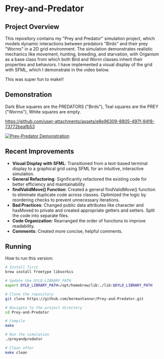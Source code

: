 # Prey-and-Predator

## Project Overview

This repository contains my "Prey and Predator" simulation project, which models dynamic interactions between predators "Birds" and their prey "Worms" in a 2D grid environment. The simulation demonstrates realistic mechanics like movement, hunting, breeding, and starvation, with Organism as a base class from which both Bird and Worm classes inherit their properties and behaviors. I have implemented a visual display of the grid with SFML, which I demonstrate in the video below. 

This was super fun to make!!

## Demonstration 
Dark Blue squares are the PREDATORS ("Birds"), Teal squares are the PREY ("Worms"), White squares are empty.

https://github.com/user-attachments/assets/e8e96309-8805-497f-94f8-73772beafb53

[![Prey-Predator Demonstration](https://img.youtube.com/vi/A04MbpMclvs/0.jpg)](https://www.youtube.com/watch?v=A04MbpMclvs)

## Recent Improvements

- **Visual Display with SFML**: Transitioned from a text-based terminal display to a graphical grid using SFML for an intuitive, interactive simulation.
- **General Refactoring**: Significantly refactored the existing code for better efficiency and maintainability
- **findValidMove() Function**: Created a general findValidMove() function to eliminate duplicate code across classes. Optimized the logic by reordering checks to prevent unnecessary iterations.
- **Bad Practices**: Changed public data attributes like character and hasMoved to private and created appropriate getters and setters. Split the code into separate files.
- **Code Organization**: Rearranged the order of functions to improve readability.
- **Comments**: Created more concise, helpful comments.

## Running

How to run this version:

```bash
# Install first
brew install freetype libvorbis

# Update the DYLD_LIBRARY_PATH
export DYLD_LIBRARY_PATH=/opt/homebrew/lib:./lib:$DYLD_LIBRARY_PATH

# Clone the repository
git clone https://github.com/bermantanner/Prey-and-Predator.git

# Navigate to the project directory
cd Prey-and-Predator

# Compile 
make

# Run the simulation
./preyandpredator

# Clean after
make clean

